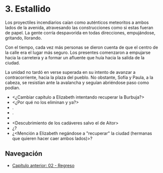 # 3. Estallido

Los proyectiles incendiarios caían como auténticos meteoritos a ambos lados de la avenida, atravesando las construcciones como si estas fueran de papel. La gente corría despavorida en todas direcciones, empujándose, gritando, llorando. 

Con el tiempo, cada vez más personas se dieron cuenta de que el centro de la calle era el lugar más seguro. Los presentes comenzaron a empujarse hacia la carretera y a formar un afluente que huía hacia la salida de la ciudad.

La unidad no tardó en verse superada en su intento de avanzar a contracorriente, hacia la plaza del pueblo. No obstante, Sofía y Paula, a la cabeza, se resistían ante la avalancha y seguían abriéndose paso como podían.

- <¿Cambiar capítulo a Elizabeth intentando recuperar la Burbuja?>
- <¿Por qué no los eliminan y ya?>
- <Mencionar gas>.
- <Lucha en la plaza>.
- <Asalto al centro de control de la Burbuja y estallido de la misma>
- <Descubrimiento de los cadáveres salvo el de Aitor>
- ¿<Alguna referencia a Cooper>?
- ¿<Mención a Elizabeth negándose a "recuperar" la ciudad (hermanas que quieren hacer caer ambos lados)>?

## Navegación

- [Capítulo anterior: 02 - Regreso](c02_regreso.md)
